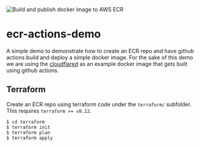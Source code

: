 ![Build and publish docker image to AWS ECR](https://github.com/mozilla-it/ecr-actions-demo/workflows/Build%20and%20publish%20docker%20image%20to%20AWS%20ECR/badge.svg)

# ecr-actions-demo
A simple demo to demonstrate how to create an ECR repo and have github actions build and deploy a simple docker image.
For the sake of this demo we are using the [cloudflared](https://github.com/cloudflare/cloudflared) as an example docker image
that gets built using github actions.

## Terraform
Create an ECR repo using terraform code under the `terraform/` subfolder. This requires `terraform >= v0.12`.

```
$ cd terraform
$ terraform init
$ terraform plan
$ terraform apply
```
